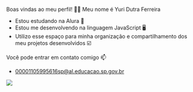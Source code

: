 Boas vindas ao meu perfil! 💜🌙
Meu nome é Yuri Dutra Ferreira

- Estou estudando na Alura 📔
- Estou me desenvolvendo na linguagem JavaScript 🖥️
- Utilizo esse espaço para minha organização e compartilhamento dos meu projetos desenvolvidos ☑️

Você pode entrar em contato comigo 📫
- 00001105995616sp@al.educacao.sp.gov.br

![](https://i.pinimg.com/originals/c2/e2/1a/c2e21a9d8e17c1d335166dbcbe0bd1bf.gif)
